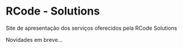 # RCode - Solutions

Site de apresentação dos serviços oferecidos pela RCode Solutions

Novidades em breve...
